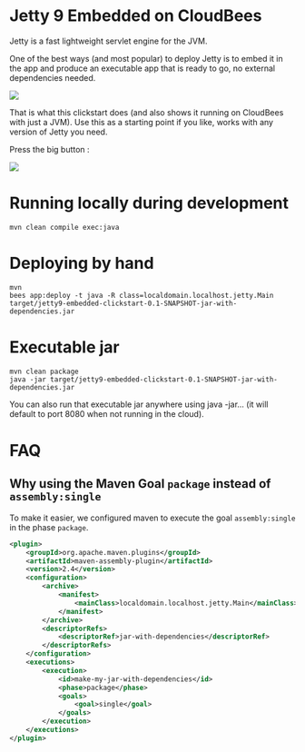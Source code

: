 # Jetty 9 Embedded on CloudBees

Jetty is a fast lightweight servlet engine for the JVM.

One of the best ways (and most popular) to deploy Jetty is to embed it in the app and produce an executable app that is ready to go, no external dependencies needed.

<img src="https://raw.github.com/CloudBees-community/jetty9-embedded-clickstart/master/icon.png"/>

That is what this clickstart does (and also shows it running on CloudBees with just a JVM).
Use this as a starting point if you like, works with any version of Jetty you need.

Press the big button :

<a href="https://grandcentral.cloudbees.com/?CB_clickstart=https://raw.github.com/CloudBees-community/jetty9-embedded-clickstart/master/clickstart.json"><img src="https://d3ko533tu1ozfq.cloudfront.net/clickstart/deployInstantly.png"/></a>



# Running locally during development

    mvn clean compile exec:java

# Deploying by hand

    mvn
    bees app:deploy -t java -R class=localdomain.localhost.jetty.Main target/jetty9-embedded-clickstart-0.1-SNAPSHOT-jar-with-dependencies.jar


# Executable jar

    mvn clean package
    java -jar target/jetty9-embedded-clickstart-0.1-SNAPSHOT-jar-with-dependencies.jar

You can also run that executable jar anywhere using java -jar... (it will default to port 8080 when not running in the cloud).


# FAQ

## Why using the Maven Goal `package` instead of `assembly:single`

To make it easier, we configured maven to execute the goal `assembly:single` in the phase `package`.

```xml
<plugin>
    <groupId>org.apache.maven.plugins</groupId>
    <artifactId>maven-assembly-plugin</artifactId>
    <version>2.4</version>
    <configuration>
        <archive>
            <manifest>
                <mainClass>localdomain.localhost.jetty.Main</mainClass>
            </manifest>
        </archive>
        <descriptorRefs>
            <descriptorRef>jar-with-dependencies</descriptorRef>
        </descriptorRefs>
    </configuration>
    <executions>
        <execution>
            <id>make-my-jar-with-dependencies</id>
            <phase>package</phase>
            <goals>
                <goal>single</goal>
            </goals>
        </execution>
    </executions>
</plugin>
```

